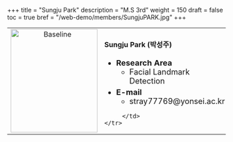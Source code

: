 +++
title = "Sungju Park"
description = "M.S 3rd"
weight = 150
draft = false
toc = true
bref = "/web-demo/members/SungjuPARK.jpg"
+++

<table>
    <tr>
       <td width="280" align="center" valign="top">
          <img alt="Baseline" width="200px" height="240" src="/web-demo/members/SungjuPARK.jpg">
       </td>
       <td>
            <h4>Sungju Park (박성주)</h4>
            <ul class="member_info">
                <li style="font-size: 18px"><b>Research Area</b>
                    <ul class="interest">
                        <li style="margin-bottom: 5px">Facial Landmark Detection</li>
                    </ul>
                </li>
                <li style="font-size: 18px"><b>E-mail</b>
                    <ul>
                        <li style="margin-bottom: 5px">stray77769@yonsei.ac.kr</li>
                    </ul>
                </li>
            </ul>
            
         </td>
    </tr>
</table>